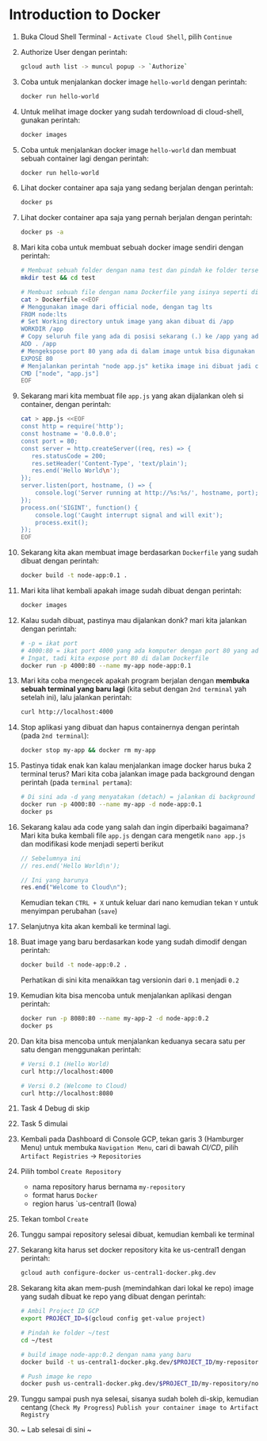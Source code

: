 # Introduction to Docker

1. Buka Cloud Shell Terminal - `Activate Cloud Shell`, pilih `Continue`
1. Authorize User dengan perintah:

   ```sh
   gcloud auth list -> muncul popup -> `Authorize`
   ```

1. Coba untuk menjalankan docker image `hello-world` dengan perintah:

   ```sh
   docker run hello-world
   ```

1. Untuk melihat image docker yang sudah terdownload di cloud-shell, gunakan perintah:

   ```sh
   docker images
   ```

1. Coba untuk menjalankan docker image `hello-world` dan membuat sebuah container lagi dengan perintah:

   ```sh
   docker run hello-world
   ```

1. Lihat docker container apa saja yang sedang berjalan dengan perintah:

   ```sh
   docker ps
   ```

1. Lihat docker container apa saja yang pernah berjalan dengan perintah:

   ```sh
   docker ps -a
   ```

1. Mari kita coba untuk membuat sebuah docker image sendiri dengan perintah:

   ```sh
   # Membuat sebuah folder dengan nama test dan pindah ke folder tersebut
   mkdir test && cd test

   # Membuat sebuah file dengan nama Dockerfile yang isinya seperti di bawah
   cat > Dockerfile <<EOF
   # Menggunakan image dari official node, dengan tag lts
   FROM node:lts
   # Set Working directory untuk image yang akan dibuat di /app
   WORKDIR /app
   # Copy seluruh file yang ada di posisi sekarang (.) ke /app yang ada di image
   ADD . /app
   # Mengekspose port 80 yang ada di dalam image untuk bisa digunakan
   EXPOSE 80
   # Menjalankan perintah "node app.js" ketika image ini dibuat jadi container
   CMD ["node", "app.js"]
   EOF
   ```

1. Sekarang mari kita membuat file `app.js` yang akan dijalankan oleh si container, dengan perintah:

   ```sh
   cat > app.js <<EOF
   const http = require('http');
   const hostname = '0.0.0.0';
   const port = 80;
   const server = http.createServer((req, res) => {
      res.statusCode = 200;
      res.setHeader('Content-Type', 'text/plain');
      res.end('Hello World\n');
   });
   server.listen(port, hostname, () => {
       console.log('Server running at http://%s:%s/', hostname, port);
   });
   process.on('SIGINT', function() {
       console.log('Caught interrupt signal and will exit');
       process.exit();
   });
   EOF
   ```

1. Sekarang kita akan membuat image berdasarkan `Dockerfile` yang sudah dibuat dengan perintah:

   ```sh
   docker build -t node-app:0.1 .
   ```

1. Mari kita lihat kembali apakah image sudah dibuat dengan perintah:

   ```sh
   docker images
   ```

1. Kalau sudah dibuat, pastinya mau dijalankan donk? mari kita jalankan dengan perintah:

   ```sh
   # -p = ikat port
   # 4000:80 = ikat port 4000 yang ada komputer dengan port 80 yang ada di dalam image
   # Ingat, tadi kita expose port 80 di dalam Dockerfile
   docker run -p 4000:80 --name my-app node-app:0.1
   ```

1. Mari kita coba mengecek apakah program berjalan dengan **membuka sebuah terminal yang baru lagi** (kita sebut dengan `2nd terminal` yah setelah ini), lalu jalankan perintah:

   ```sh
   curl http://localhost:4000
   ```

1. Stop aplikasi yang dibuat dan hapus containernya dengan perintah (pada `2nd terminal`):

   ```sh
   docker stop my-app && docker rm my-app
   ```

1. Pastinya tidak enak kan kalau menjalankan image docker harus buka 2 terminal terus? Mari kita coba jalankan image pada background dengan perintah (pada `terminal pertama`):

   ```sh
   # Di sini ada -d yang menyatakan (detach) = jalankan di background
   docker run -p 4000:80 --name my-app -d node-app:0.1
   docker ps
   ```

1. Sekarang kalau ada code yang salah dan ingin diperbaiki bagaimana? Mari kita buka kembali file `app.js` dengan cara mengetik `nano app.js` dan modifikasi kode menjadi seperti berikut

   ```js
   // Sebelumnya ini
   // res.end('Hello World\n');

   // Ini yang barunya
   res.end("Welcome to Cloud\n");
   ```

   Kemudian tekan `CTRL + X` untuk keluar dari nano kemudian tekan `Y` untuk menyimpan perubahan (`save`)

1. Selanjutnya kita akan kembali ke terminal lagi.

1. Buat image yang baru berdasarkan kode yang sudah dimodif dengan perintah:

   ```sh
   docker build -t node-app:0.2 .
   ```

   Perhatikan di sini kita menaikkan tag versionin dari `0.1` menjadi `0.2`

1. Kemudian kita bisa mencoba untuk menjalankan aplikasi dengan perintah:

   ```sh
   docker run -p 8080:80 --name my-app-2 -d node-app:0.2
   docker ps
   ```

1. Dan kita bisa mencoba untuk menjalankan keduanya secara satu per satu dengan menggunakan perintah:

   ```sh
   # Versi 0.1 (Hello World)
   curl http://localhost:4000

   # Versi 0.2 (Welcome to Cloud)
   curl http://localhost:8080
   ```

1. Task 4 Debug di skip

1. Task 5 dimulai

1. Kembali pada Dashboard di Console GCP, tekan garis 3 (Hamburger Menu) untuk membuka `Navigation Menu`, cari di bawah _CI/CD_, pilih `Artifact Registries` -> `Repositories`

1. Pilih tombol `Create Repository`

   - nama repository harus bernama `my-repository`
   - format harus `Docker`
   - region harus `us-central1 (Iowa)

1. Tekan tombol `Create`

1. Tunggu sampai repository selesai dibuat, kemudian kembali ke terminal

1. Sekarang kita harus set docker repository kita ke us-central1 dengan perintah:

   ```sh
   gcloud auth configure-docker us-central1-docker.pkg.dev
   ```

1. Sekarang kita akan mem-push (memindahkan dari lokal ke repo) image yang sudah dibuat ke repo yang dibuat dengan perintah:

   ```sh
   # Ambil Project ID GCP
   export PROJECT_ID=$(gcloud config get-value project)

   # Pindah ke folder ~/test
   cd ~/test

   # build image node-app:0.2 dengan nama yang baru
   docker build -t us-central1-docker.pkg.dev/$PROJECT_ID/my-repository/node-app:0.2 .

   # Push image ke repo
   docker push us-central1-docker.pkg.dev/$PROJECT_ID/my-repository/node-app:0.2
   ```

1. Tunggu sampai push nya selesai, sisanya sudah boleh di-skip, kemudian centang (`Check My Progress`) `Publish your container image to Artifact Registry`

1. ~ Lab selesai di sini ~
